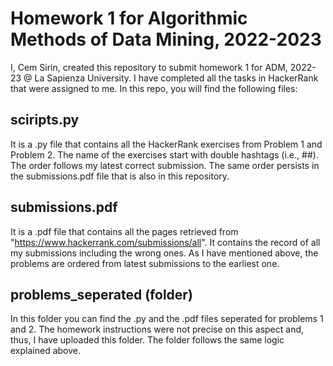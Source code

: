 # Homework 1 for Algorithmic Methods of Data Mining, 2022-2023
I, Cem Sirin, created this repository to submit homework 1 for ADM, 2022-23 @ La Sapienza University. I have completed all the tasks in HackerRank that were assigned to me. In this repo, you will find the following files:

## sciripts.py
It is a .py file that contains all the HackerRank exercises from Problem 1 and Problem 2. The name of the exercises start with double hashtags (i.e., ##). The order follows my latest correct submission. The same order persists in the submissions.pdf file that is also in this repository. 

## submissions.pdf
It is a .pdf file that contains all the pages retrieved from "https://www.hackerrank.com/submissions/all". It contains the record of all my submissions including the wrong ones. As I have mentioned above, the problems are ordered from latest submissions to the earliest one.

## problems_seperated (folder)
In this folder you can find the .py and the .pdf files seperated for problems 1 and 2. The homework instructions were not precise on this aspect and, thus, I have uploaded this folder. The folder follows the same logic explained above.
